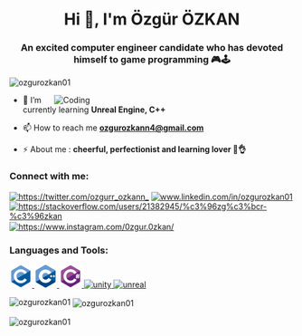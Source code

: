 <h1 align="center">Hi 👋, I'm Özgür ÖZKAN</h1>
<h3 align="center">An excited computer engineer candidate who has devoted himself to game programming 🎮🕹️</h3>

<p align="left"> <img src="https://komarev.com/ghpvc/?username=ozgurozkan01&label=Profile%20views&color=0e75b6&style=flat" alt="ozgurozkan01" /> </p>

<img align="right" alt="Coding" width="425" src="https://media3.giphy.com/media/v1.Y2lkPTc5MGI3NjExdzN4MTB6MHRrd3hramhnc3kzNGxiczN3b2p4bTZkc2ZrbXh6MjkwZyZlcD12MV9pbnRlcm5hbF9naWZfYnlfaWQmY3Q9Zw/RbDKaczqWovIugyJmW/giphy.gif">

- 🌱 I’m currently learning **Unreal Engine, C++**

- 📫 How to reach me **ozgurozkann4@gmail.com**

- ⚡ About me : **cheerful, perfectionist and learning lover 💯👌**

<h3 align="left">Connect with me:</h3>
<p align="left">
<a href="https://twitter.com/https://twitter.com/ozgurr_ozkann_" target="blank"><img align="center" src="https://raw.githubusercontent.com/rahuldkjain/github-profile-readme-generator/master/src/images/icons/Social/twitter.svg" alt="https://twitter.com/ozgurr_ozkann_" height="30" width="40" /></a>
<a href="https://linkedin.com/in/www.linkedin.com/in/ozgurozkan01" target="blank"><img align="center" src="https://raw.githubusercontent.com/rahuldkjain/github-profile-readme-generator/master/src/images/icons/Social/linked-in-alt.svg" alt="www.linkedin.com/in/ozgurozkan01" height="30" width="40" /></a>
<a href="https://stackoverflow.com/users/https://stackoverflow.com/users/21382945/%c3%96zg%c3%bcr-%c3%96zkan" target="blank"><img align="center" src="https://raw.githubusercontent.com/rahuldkjain/github-profile-readme-generator/master/src/images/icons/Social/stack-overflow.svg" alt="https://stackoverflow.com/users/21382945/%c3%96zg%c3%bcr-%c3%96zkan" height="30" width="40" /></a>
<a href="https://instagram.com/https://www.instagram.com/0zgur.0zkan/" target="blank"><img align="center" src="https://raw.githubusercontent.com/rahuldkjain/github-profile-readme-generator/master/src/images/icons/Social/instagram.svg" alt="https://www.instagram.com/0zgur.0zkan/" height="30" width="40" /></a>
</p>

<h3 align="left">Languages and Tools:</h3>
<p align="left"> <a href="https://www.cprogramming.com/" target="_blank" rel="noreferrer"> <img src="https://raw.githubusercontent.com/devicons/devicon/master/icons/c/c-original.svg" alt="c" width="40" height="40"/> </a> <a href="https://www.w3schools.com/cpp/" target="_blank" rel="noreferrer"> <img src="https://raw.githubusercontent.com/devicons/devicon/master/icons/cplusplus/cplusplus-original.svg" alt="cplusplus" width="40" height="40"/> </a> <a href="https://www.w3schools.com/cs/" target="_blank" rel="noreferrer"> <img src="https://raw.githubusercontent.com/devicons/devicon/master/icons/csharp/csharp-original.svg" alt="csharp" width="40" height="40"/> </a> <a href="https://unity.com/" target="_blank" rel="noreferrer"> <img src="https://www.vectorlogo.zone/logos/unity3d/unity3d-icon.svg" alt="unity" width="40" height="40"/> </a> <a href="https://unrealengine.com/" target="_blank" rel="noreferrer"> <img src="https://raw.githubusercontent.com/kenangundogan/fontisto/036b7eca71aab1bef8e6a0518f7329f13ed62f6b/icons/svg/brand/unreal-engine.svg" alt="unreal" width="40" height="40"/> </a> </p>

<p><img align="left" src="https://github-readme-stats.vercel.app/api/top-langs?username=ozgurozkan01&show_icons=true&locale=en&layout=compact" alt="ozgurozkan01" /></p>

<p>&nbsp;<img align="center" src="https://github-readme-stats.vercel.app/api?username=ozgurozkan01&show_icons=true&locale=en" alt="ozgurozkan01" /></p>

<p><img align="center" src="https://github-readme-streak-stats.herokuapp.com/?user=ozgurozkan01&" alt="ozgurozkan01" /></p>
